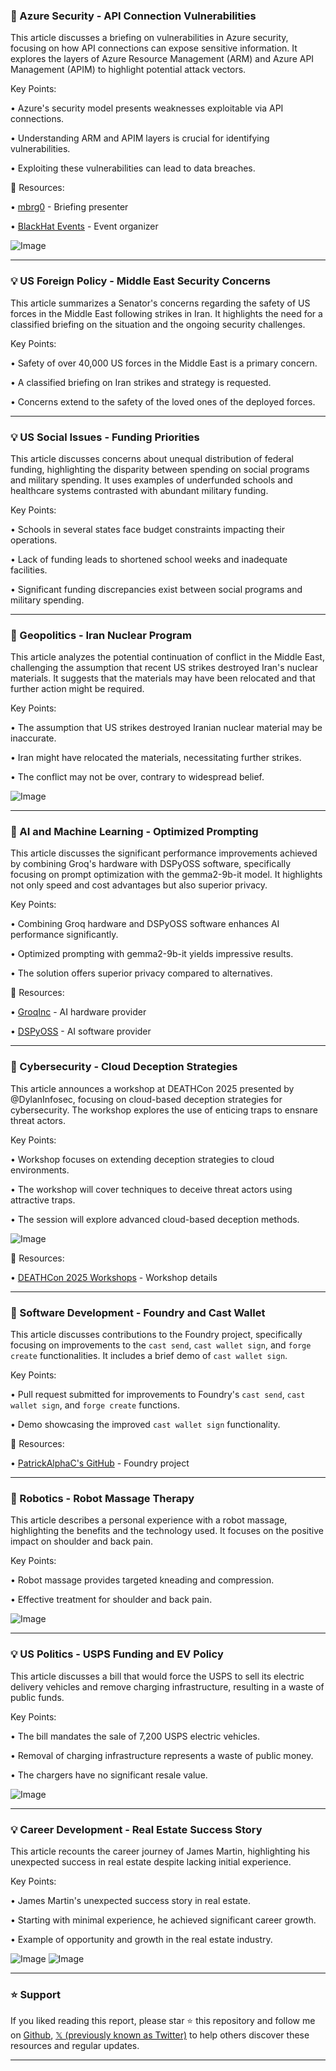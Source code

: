 ### 🤖 Azure Security - API Connection Vulnerabilities

This article discusses a briefing on vulnerabilities in Azure security, focusing on how API connections can expose sensitive information.  It explores the layers of Azure Resource Management (ARM) and Azure API Management (APIM) to highlight potential attack vectors.

Key Points:

•  Azure's security model presents weaknesses exploitable via API connections.

•  Understanding ARM and APIM layers is crucial for identifying vulnerabilities.


•  Exploiting these vulnerabilities can lead to data breaches.


🔗 Resources:

• [mbrg0](https://x.com/mbrg0) - Briefing presenter

• [BlackHat Events](https://x.com/BlackHatEvents) - Event organizer

![Image](https://pbs.twimg.com/media/Gt-6gPVWwAAL7nx?format=jpg&name=small)


---
### 💡 US Foreign Policy - Middle East Security Concerns

This article summarizes a Senator's concerns regarding the safety of US forces in the Middle East following strikes in Iran.  It highlights the need for a classified briefing on the situation and the ongoing security challenges.

Key Points:

•  Safety of over 40,000 US forces in the Middle East is a primary concern.

•  A classified briefing on Iran strikes and strategy is requested.


•  Concerns extend to the safety of the loved ones of the deployed forces.


---
### 💡 US Social Issues - Funding Priorities

This article discusses concerns about unequal distribution of federal funding, highlighting the disparity between spending on social programs and military spending. It uses examples of underfunded schools and healthcare systems contrasted with abundant military funding.

Key Points:

•  Schools in several states face budget constraints impacting their operations.

•  Lack of funding leads to shortened school weeks and inadequate facilities.


•  Significant funding discrepancies exist between social programs and military spending.


---
### 🤖 Geopolitics - Iran Nuclear Program

This article analyzes the potential continuation of conflict in the Middle East, challenging the assumption that recent US strikes destroyed Iran's nuclear materials. It suggests that the materials may have been relocated and that further action might be required.

Key Points:

•  The assumption that US strikes destroyed Iranian nuclear material may be inaccurate.

•  Iran might have relocated the materials, necessitating further strikes.


•  The conflict may not be over, contrary to widespread belief.


![Image](https://pbs.twimg.com/media/GuAu9qeXIAAJxsE?format=jpg&name=small)

---
### 🚀 AI and Machine Learning - Optimized Prompting

This article discusses the significant performance improvements achieved by combining Groq's hardware with DSPyOSS software, specifically focusing on prompt optimization with the gemma2-9b-it model.  It highlights not only speed and cost advantages but also superior privacy.

Key Points:

•  Combining Groq hardware and DSPyOSS software enhances AI performance significantly.

•  Optimized prompting with gemma2-9b-it yields impressive results.


•  The solution offers superior privacy compared to alternatives.


🔗 Resources:

• [GroqInc](https://x.com/GroqInc) - AI hardware provider

• [DSPyOSS](https://x.com/DSPyOSS) - AI software provider


---
### 🤖 Cybersecurity - Cloud Deception Strategies

This article announces a workshop at DEATHCon 2025 presented by @DylanInfosec, focusing on cloud-based deception strategies for cybersecurity.  The workshop explores the use of enticing traps to ensnare threat actors.

Key Points:

•  Workshop focuses on extending deception strategies to cloud environments.

•  The workshop will cover techniques to deceive threat actors using attractive traps.


•  The session will explore advanced cloud-based deception methods.


![Image](https://pbs.twimg.com/tweet_video_thumb/GuA0d08acAAOAia.jpg)

🔗 Resources:

• [DEATHCon 2025 Workshops](https://deathcon.io/workshops.html) - Workshop details


---
### 🚀 Software Development - Foundry and Cast Wallet

This article discusses contributions to the Foundry project, specifically focusing on improvements to the `cast send`, `cast wallet sign`, and `forge create` functionalities. It includes a brief demo of `cast wallet sign`.

Key Points:

•  Pull request submitted for improvements to Foundry's `cast send`, `cast wallet sign`, and `forge create` functions.

•  Demo showcasing the improved `cast wallet sign` functionality.



🔗 Resources:

• [PatrickAlphaC's GitHub](https://github.com/PatrickAlphaC) - Foundry project


---
### 🤖 Robotics - Robot Massage Therapy

This article describes a personal experience with a robot massage, highlighting the benefits and the technology used. It focuses on the positive impact on shoulder and back pain.

Key Points:

•  Robot massage provides targeted kneading and compression.


•  Effective treatment for shoulder and back pain.



![Image](https://pbs.twimg.com/media/Gt_IJzmWEAAP3QZ?format=jpg&name=small)


---
### 💡 US Politics - USPS Funding and EV Policy

This article discusses a bill that would force the USPS to sell its electric delivery vehicles and remove charging infrastructure, resulting in a waste of public funds.

Key Points:

•  The bill mandates the sale of 7,200 USPS electric vehicles.

•  Removal of charging infrastructure represents a waste of public money.


•  The chargers have no significant resale value.


![Image](https://pbs.twimg.com/media/Gt-gTBqXgAEr_t7?format=jpg&name=small)


---
### 💡 Career Development - Real Estate Success Story

This article recounts the career journey of James Martin, highlighting his unexpected success in real estate despite lacking initial experience.

Key Points:

•  James Martin's unexpected success story in real estate.

•  Starting with minimal experience, he achieved significant career growth.


•  Example of opportunity and growth in the real estate industry.


![Image](https://pbs.twimg.com/media/Gt996XPWAAE7p6R?format=jpg&name=small)
![Image](https://pbs.twimg.com/media/Gt9-EYtXsAAceJk?format=png&name=small)


---

### ⭐️ Support

If you liked reading this report, please star ⭐️ this repository and follow me on [Github](https://github.com/Drix10), [𝕏 (previously known as Twitter)](https://x.com/DRIX_10_) to help others discover these resources and regular updates.

---